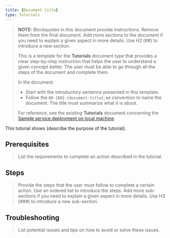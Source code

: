 ```yaml
---
title: {Document title}
type: Tutorials
---
```


>**NOTE:** Blockquotes in this document provide instructions. Remove them from the final document. Add more sections to the document if you need to explain a given aspect in more details. Use H2 (##) to introduce a new section.
>
>This is a template for the **Tutorials** document type that provides a clear step-by-step instruction that helps the user to understand a given concept better. The user must be able to go through all the steps of the document and complete them.

>  In the document:
> * Start with the introductory sentence presented in this template.
> * Follow the `08-{00}-{document-title}.md` convention to name the document. The title must summarize what it is about.
>
> For reference, see the existing **Tutorials** document concerning the [Sample service deployment on local machine](https://kyma-project.io/docs/master/root/kyma/#tutorials-sample-service-deployment-on-a-cluster).


This tutorial shows {describe the purpose of the tutorial}.

## Prerequisites

> List the requirements to complete an action described in the tutorial.

## Steps

> Provide the steps that the user must follow to complete a certain action. Use an ordered list to introduce the steps. Add more sub-sections if you need to explain a given aspect in more details. Use H3 (###) to introduce a new sub-section.

## Troubleshooting

> List potential issues and tips on how to avoid or solve these issues.

